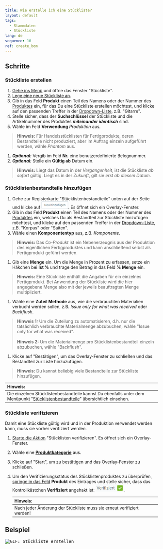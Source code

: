 ```yaml
---
title: Wie erstelle ich eine Stückliste?
layout: default
tags:
  - Stammdaten
  - Stückliste
lang: de
sequence: 10
ref: create_bom
---
```


## Schritte

### Stückliste erstellen
1. [Gehe ins Menü](Menu) und öffne das Fenster "Stückliste".
1. [Lege eine neue Stückliste an](Neuer_Datensatz_Fenster_Webui).
1. Gib in das Feld **Produkt** einen Teil des Namens oder der Nummer des [Produktes](NeuesProdukt) ein, für das Du eine Stückliste erstellen möchtest, und klicke auf den passenden Treffer in der <a href="Keyboard_Shortcuts_Liste#dropdown" title="Dynamisches Suchfeld (Autocomplete)">Dropdown-Liste</a>, z.B. "Gitarre".
1. Stelle sicher, dass der **Suchschlüssel** der Stückliste und die Artikelnummer des Produktes ***miteinander identisch*** sind.
1. Wähle im Feld **Verwendung** *Produktion* aus.
 >**Hinweis:** Für Handelsstücklisten für Fertigprodukte, deren Bestandteile nicht produziert, aber im Auftrag einzeln aufgeführt werden, wähle *Phantom* aus.

1. ***Optional:*** Vergib im Feld **Nr.** eine benutzerdefinierte Belegnummer.
1. ***Optional:*** Stelle ein **Gültig ab** Datum ein.
 >**Hinweis:** Liegt das Datum in der *Vergangenheit*, ist die Stückliste *ab sofort* gültig. Liegt es in der *Zukunft*, gilt sie *erst ab diesem Datum*.

### Stücklistenbestandteile hinzufügen
1. Gehe zur Registerkarte "Stücklistenbestandteile" unten auf der Seite und klicke auf !["Neu hinzufügen"](assets/Neu_hinzufuegen_Button.png). Es öffnet sich ein Overlay-Fenster.
1. Gib in das Feld **Produkt** einen Teil des Namens oder der Nummer des [Produktes](NeuesProdukt) ein, welches Du als Bestandteil zur Stückliste hinzufügen möchtest, und klicke auf den passenden Treffer in der <a href="Keyboard_Shortcuts_Liste#dropdown" title="Dynamisches Suchfeld (Autocomplete)">Dropdown-Liste</a>, z.B. "Korpus" oder "Saiten".
1. Wähle einen **Komponententyp** aus, z.B. *Komponente*.
 >**Hinweis:** Das *Co-Produkt* ist ein Nebenerzeugnis aus der Produktion des eigentlichen Fertigproduktes und kann anschließend selbst als Fertigprodukt geführt werden.

1. Gib eine **Menge** ein. Um die Menge in Prozent zu erfassen, setze ein Häkchen bei **Ist %** und trage den Betrag in das Feld **% Menge** ein.
 >**Hinweis:** Eine Stückliste enthält die Angaben für ein einzelnes Fertigprodukt. Bei Anwendung der Stückliste wird die hier angegebene Menge also mit der jeweils beauftragten Menge multipliziert.

1. Wähle eine **Zuteil Methode** aus, wie die verbrauchten Materialien verbucht werden sollen, z.B. *Issue only for what was received* oder *Backflush*.
 >**Hinweis 1:** Um die Zuteilung zu automatisieren, d.h. nur die tatsächlich verbrauchte Materialmenge abzubuchen, wähle "Issue only for what was received".<br><br>
 >**Hinweis 2:** Um die Materialmenge pro Stücklistenbestandteil einzeln abzubuchen, wähle "Backflush".

1. Klicke auf "Bestätigen", um das Overlay-Fenster zu schließen und das Bestandteil zur Liste hinzuzufügen.
 >**Hinweis:** Du kannst beliebig viele Bestandteile zur Stückliste hinzufügen.

| **Hinweis:** |
| :--- |
| Die einzelnen Stücklistenbestandteile kannst Du ebenfalls unter dem Menüpunkt "[Stücklistenbestandteile](Menu)" übersichtlich einsehen. |

### Stückliste verifizieren
Damit eine Stückliste gültig wird und in der Produktion verwendet werden kann, muss sie vorher verifiziert werden.

1. [Starte die Aktion](AktionStarten#aktionsmenue) "Stücklisten verifizieren". Es öffnet sich ein Overlay-Fenster.
1. Wähle eine [**Produktkategorie**](NeueProduktkategorie) aus.
1. Klicke auf "Start", um zu bestätigen und das Overlay-Fenster zu schließen.
1. Um den Verifizierungsstatus des Stücklistenproduktes zu überprüfen, [springe in das Feld](Springezu) **Produkt** des Eintrages und stelle sicher, dass das Kontrollkästchen **Verifiziert** angehakt ist: ![Verifiziert='Y'](assets/Stueckliste_Produkt_verifiziert.png).

    | **Hinweis:** |
    | :--- |
    | Nach jeder Änderung der Stückliste muss sie erneut verifiziert werden! |

## Beispiel
<kbd><img src="assets/Stueckliste_erstellen.gif" alt="GIF: Stückliste erstellen"></kbd>
